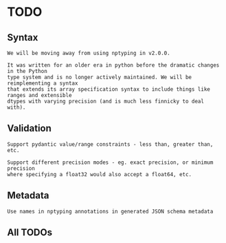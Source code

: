 # TODO

## Syntax

```{todo}
We will be moving away from using nptyping in v2.0.0.

It was written for an older era in python before the dramatic changes in the Python
type system and is no longer actively maintained. We will be reimplementing a syntax
that extends its array specification syntax to include things like ranges and extensible
dtypes with varying precision (and is much less finnicky to deal with).
```

## Validation

```{todo}
Support pydantic value/range constraints - less than, greater than, etc.
```

```{todo}
Support different precision modes - eg. exact precision, or minimum precision
where specifying a float32 would also accept a float64, etc.
```

## Metadata

```{todo}
Use names in nptyping annotations in generated JSON schema metadata
```

## All TODOs

```{todolist}

``` 